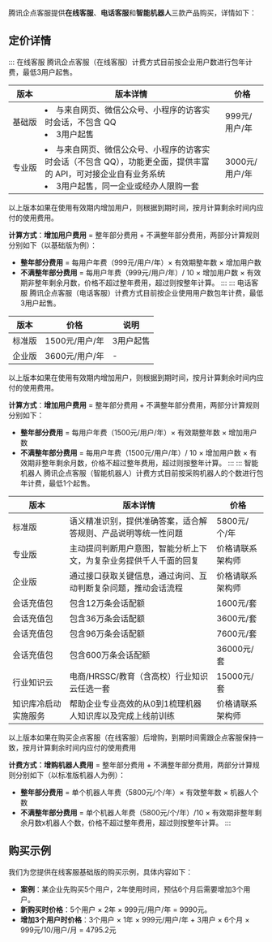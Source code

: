 
腾讯企点客服提供**在线客服**、**电话客服**和**智能机器人**三款产品购买，详情如下：

## 定价详情

<dx-tabs>
::: 在线客服
腾讯企点客服（在线客服）计费方式目前按企业用户数进行包年计费，最低3用户起售。

<table><thead><tr><th>版本</th><th>版本详情</th><th>价格</th></tr></thead><tbody><tr><td><nobr>基础版</nobr></td><td><li>与来自网页、微信公众号、小程序的访客实时会话，不包含 QQ  </li><li>3用户起售</li></td><td>999元/用户/年</td></tr><tr><td>专业版</td><td><li>与来自网页、微信公众号、小程序的访客实时会话（不包含 QQ），功能更全面，提供丰富的 API，可对接企业自有业务系统</li><li>3用户起售，同一企业或经办人限购一套</li></td><td>3000元/用户/年</td></tr></tbody></table>

以上版本如果在使用有效期内增加用户，则根据到期时间，按月计算剩余时间内应付的使用费用。

**计算方式**：**增加用户费用** = 整年部分费用 + 不满整年部分费用，两部分计算规则分别如下（以基础版为例）：

- **整年部分费用** = 每用户年费（999元/用户/年）× 有效期整年数 × 增加用户数
- **不满整年部分费用** = 每用户年费（999元/用户/年）/ 10 × 增加用户数 × 有效期非整年剩余月数，价格不超过整年费用，超过则按整年计算。
:::
::: 电话客服
腾讯企点客服（电话客服）计费方式目前按企业使用用户数包年计费，最低3用户起售。

| 版本   | 价格        | 说明      |
| ------ | -------------- | --------- |
| 标准版 | 1500元/用户/年 | 3用户起售 |
| 企业版 | 3600元/用户/年 | -  |

以上版本如果在使用有效期内增加用户，则根据到期时间，按月计算剩余时间内应付的使用费用。

**计算方式**：**增加用户费用** = 整年部分费用 + 不满整年部分费用，两部分计算规则分别如下：

- **整年部分费用** = 每用户年费（1500元/用户/年）× 有效期整年数 × 增加用户数
- **不满整年部分费用** = 每用户年费（1500元/用户/年）/ 10 × 增加用户数 × 有效期非整年剩余月数，价格不超过整年费用，超过则按整年计算。
:::
::: 智能机器人
腾讯企点客服（智能机器人）计费方式目前按采购机器人的个数进行包年计费，最低1个起售。

| 版本    | 版本详情   |  价格    |
| ------ | -------------- | --------- |
| 标准版  |  语义精准识别，提供准确答案，适合解答规则、产品说明等统一性问题       |   5800元/个/年  |
| <nobr>专业版</nobr>  | 主动提问判断用户意图，智能分析上下文，为复杂业务提供千人千面的回复  |  价格请联系架构师  |
| 企业版  |  通过接口获取关键信息，通过询问、互动判断复杂问题，推动会话流程       |  价格请联系架构师  |
| 会话充值包  |  包含12万条会话配额  |  1600元/套  |
| 会话充值包  |  包含36万条会话配额  |  3600元/套  |
| 会话充值包  |  包含96万条会话配额  |  7600元/套  |
| 会话充值包  |  包含600万条会话配额  | 36000元/套  |
| 行业知识云  |  电商/HRSSC/教育（含高校）行业知识云任选一套  | 15000元/套 | 
| 知识库冷启动实施服务  | 帮助企业专业高效的从0到1梳理机器人知识库以及完成上线前训练  | 价格请联系架构师 |

以上版本如果在购买企点客服（在线客服）后增购，到期时间需跟企点客服保持一致，按月计算剩余时间内应付的使用费用

**计费方式：增购机器人费用** = 整年部分费用 + 不满整年部分费用，两部分计算规则分别如下（以标准版机器人为例）：
- **整年部分费用** = 单个机器人年费（5800元/个/年）× 有效整年数 × 机器人个数
- **不满整年部分费用** = 单个机器人年费（5800元/个/年）/10 × 有效期非整年剩余月数x机器人个数，价格不超过整年费用，超过则按整年计算。
:::
</dx-tabs>






## 购买示例

我们为您提供在线客服基础版的购买示例，具体内容如下：
- **案例**：某企业先购买5个用户，2年使用时间，预估6个月后需要增加3个用户。
- **新购买时价格**：5个用户 × 2年 × 999元/用户/年 = 9990元。
- **增加3个用户时价格**：3个用户 × 1年 × 999元/用户/年 + 3用户 × 6个月 × 999元/10/用户/月 = 4795.2元
